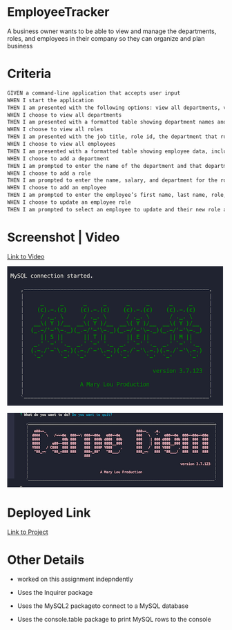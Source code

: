 # EmployeeTracker
A business owner wants to be able to view and manage the departments, roles, and employees in their company so they can organize and plan business

# Criteria 
```md
GIVEN a command-line application that accepts user input
WHEN I start the application
THEN I am presented with the following options: view all departments, view all roles, view all employees, add a department, add a role, add an employee, and update an employee role
WHEN I choose to view all departments
THEN I am presented with a formatted table showing department names and department ids
WHEN I choose to view all roles
THEN I am presented with the job title, role id, the department that role belongs to, and the salary for that role
WHEN I choose to view all employees
THEN I am presented with a formatted table showing employee data, including employee ids, first names, last names, job titles, departments, salaries, and managers that the employees report to
WHEN I choose to add a department
THEN I am prompted to enter the name of the department and that department is added to the database
WHEN I choose to add a role
THEN I am prompted to enter the name, salary, and department for the role and that role is added to the database
WHEN I choose to add an employee
THEN I am prompted to enter the employee’s first name, last name, role, and manager, and that employee is added to the database
WHEN I choose to update an employee role
THEN I am prompted to select an employee to update and their new role and this information is updated in the database 
```
# Screenshot | Video

[Link to Video](https://watch.screencastify.com/v/FcrSJlOT6G8WT8qSdYEF)

![Screenshot](./assets/images/screenshot2.png)

![Screenshot](./assets/images/screenshot1.png)

# Deployed Link

[Link to Project](https://mlh19.github.io/EmployeeTracker/)

# Other Details

- worked on this assignment indepndently

- Uses the Inquirer package

- Uses the MySQL2 packageto connect to a MySQL database

- Uses the console.table package to print MySQL rows to the console



